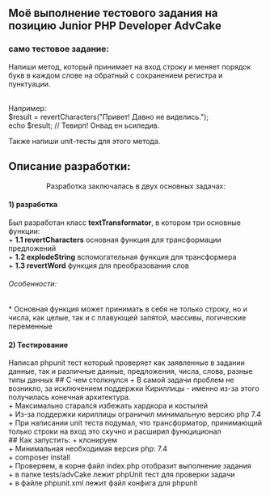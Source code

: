 ## Моё выполнение тестового задания на позицию Junior PHP Developer AdvCake 

<h3> само тестовое задание:</h3>
Напиши метод, который принимает на вход строку и меняет порядок букв в каждом слове на обратный с сохранением регистра и пунктуации.<br><br>

Например:<br>
$result = revertCharacters("Привет! Давно не виделись.");<br>
echo $result; // Тевирп! Онвад ен ьсиледив.<br>

Также напиши unit-тесты для этого метода.

## Описание разработки:

<p style="text-align: center">Разработка заключалась в двух основных задачах:</p>

<h4>1) разработка</h4>
Был разработан класс <strong>textTransformator</strong>, в котором три основные функции: <br>
+ <strong>1.1 revertCharacters</strong> основная функция для трансформации предложений<br>
+ <strong>1.2 explodeString</strong> вспомогательная функция для трансформера<br>
+ <strong>1.3 revertWord</strong> функция для преобразования слов<br>
<h6>Особенности:</h6>
* Основная функция может принимать в себя не только строку, но и числа, как целые, так и с плавующей запятой, массивы, логические переменные

<h4>2) Тестирование</h4>
Написал phpunit тест который проверяет как заявленные в задании данные, так и различные данные, предложения, числа, слова, разные типы данных
## С чем столкнулся 
+ В самой задачи проблем не возникло, за исключением поддержки Кириллицы - именно из-за этого получилась конечная архитектура.<br>
+ Максимально старался избежать хардкора и костылей<br>
+ Из-за поддержки кириллицы ограничил минимальную версию php 7.4<br>
+ При написании unit теста подумал, что трансформатор, принимающий только строки на вход это скучно и расширил функциционал<br>
## Как запустить:
+ клонируем<br>
+ Минимальная необходимая версия php: 7.4<br>
+ composer install<br>
+ Проверяем, в корне файл index.php отобразит выполнение задания<br>
+ в папке tests/advCake лежит phpUnit тест для проверки задачи<br>
+ в файле phpunit.xml лежит файл конфига для phpunit<br>


